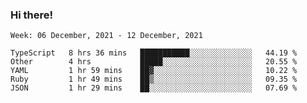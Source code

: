 ### Hi there!

<!--START_SECTION:waka-->
```text
Week: 06 December, 2021 - 12 December, 2021

TypeScript   8 hrs 36 mins   ███████████░░░░░░░░░░░░░░   44.19 % 
Other        4 hrs           █████░░░░░░░░░░░░░░░░░░░░   20.55 % 
YAML         1 hr 59 mins    ██▓░░░░░░░░░░░░░░░░░░░░░░   10.22 % 
Ruby         1 hr 49 mins    ██▒░░░░░░░░░░░░░░░░░░░░░░   09.35 % 
JSON         1 hr 29 mins    ██░░░░░░░░░░░░░░░░░░░░░░░   07.69 % 
```
<!--END_SECTION:waka-->

